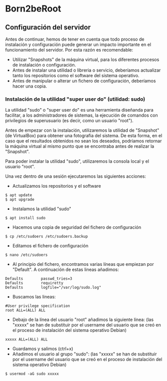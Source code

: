 # Born2beRoot

## Configuración del servidor

Antes de continuar, hemos de tener en cuenta que todo proceso de instalación y configuración puede generar un impacto importante en el funcionamiento del servidor. Por esta razón es recomendable:

- Utilizar "Snapshots" de la máquina virtual, para los diferentes procesos de instalación o configuración.
- Antes de instalar una utilidad o libreria o servicio, deberíamos actualizar tanto los repositorios como el software del sistema operativo.
- Antes de manipular o alterar un fichero de configuración, deberíamos hacer una copia.

### Instalación de la utilidad "super user do" (utilidad: sudo)

La utilidad "sudo" o "super user do" es una herramienta diseñanda para facilitar, a los administradores de sistemas, la ejecución de comandos con privilegios de superusuario (es decir, como un usuario "root").

Antes de empezar con la instalación, utilizaremos la utilidad de "Snapshot" (de VirtualBox) para obtener una fotografia del sistema. De esta forma, en el caso que el resultados obtenidos no sean los deseados, podríamos retornar la máquina virtual al mismo punto que se encontraba antes de realizar la "Snapshot".

Para poder instalar la utilidad "sudo", utilizaremos la consola local y el usuario "root". 

Una vez dentro de una sesión ejecutaremos las siguientes acciones: 

- Actualizamos los repositorios y el software
```
$ apt update
$ apt upgrade
```
- Instalamos la utilidad "sudo"
```
$ apt install sudo
```
- Hacemos una copia de seguridad del fichero de configuración
```
$ cp /etc/sudoers /etc/sudoers.backup
```
- Editamos el fichero de configuración
```
$ nano /etc/sudoers
```
- Al principio del fichero, encontramos varias líneas que empiezan por "Default". A continuación de estas lineas añadimos:
```
Defaults        passwd_tries=3
Defaults        requiretty
Defaults        logfile="/var/log/sudo.log"
```
- Buscamos las lineas:
```
#User privilege specification
root ALL=(ALL) ALL
```
- Debajo de la línea del usuario "root" añadimos la siguiente línea: (las "xxxxx" se han de substituir por el username del usuario que se creó en el proceso de instalación del sistema operativo Debian)
```
xxxxx ALL=(ALL) ALL
```
- Guardamos y salimos (ctrl+x)
- Añadimos el usuario al grupo "sudo": (las "xxxxx" se han de substituir por el username del usuario que se creó en el proceso de instalación del sistema operativo Debian)
```
$ usermod -aG sudo xxxxx
```

